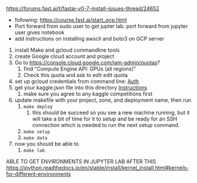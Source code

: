 

https://forums.fast.ai/t/fastai-v0-7-install-issues-thread/24652 


* following: https://course.fast.ai/start_gcp.html
* Port forward from sudo user to get jupter lab. port forward from jupyter user gives notebook
* add instructions on installing awscli and boto3 on GCP server



1. install Make and gcloud commandline tools
1. create Google cloud account and project
1. Go to https://console.cloud.google.com/iam-admin/quotas?
    1. find "Compute Engine API: GPUs (all regions)"
    1. Check this quota and ask to edit edit quota
1. set up gcloud credentials from command line: [Auth](https://cloud.google.com/sdk/gcloud/reference/auth/login)
1. get your kaggle.json file into this directory [Instructions](https://github.com/Kaggle/kaggle-api)
    1. make sure you agree to any kaggle competitions first
1. update makefile with your project, zone, and deployment name, then run
    1. `make deploy`
        1. this should be succeed so you see a new machine running, but it will 
        take a bit of time for it to setup and be ready for an SSH connection which is needed 
        to run the next setup command.
    1. `make setup`
    1. `make data`
1. now you should be able to 
    1. `make lab`

ABLE TO GET ENVIRONMENTS IN JUPYTER LAB AFTER THIS
https://ipython.readthedocs.io/en/stable/install/kernel_install.html#kernels-for-different-environments